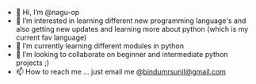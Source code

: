 - 👋 Hi, I’m @nagu-op
- 👀 I’m interested in learning different new programming language's and also getting new updates and learning more about python (which is my current fav language)
- 🌱 I’m currently learning different modules in python
- 💞️ I’m looking to collaborate on beginner and intermediate python projects ;)
- 📫 How to reach me ... just email me @bindumrsunil@gmail.com

<!---
nagu-op/nagu-op is a ✨ special ✨ repository because its `README.md` (this file) appears on your GitHub profile.
You can click the Preview link to take a look at your changes.
--->
